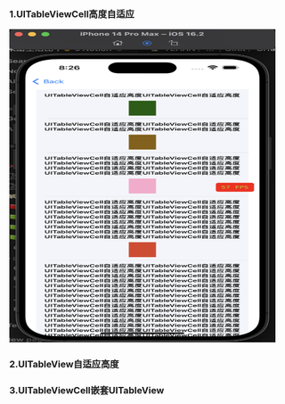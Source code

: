 ### 1.UITableViewCell高度自适应
<div>
<img src="YHDynamicTableView/imgs/UITableViewCell高度自适应.png" width="478px" height="562px"/>
</div>

### 2.UITableView自适应高度
### 3.UITableViewCell嵌套UITableView
